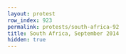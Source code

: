 ```yaml
---
layout: protest
row_index: 923
permalink: protests/south-africa-92
title: South Africa, September 2014
hidden: true
---
```

